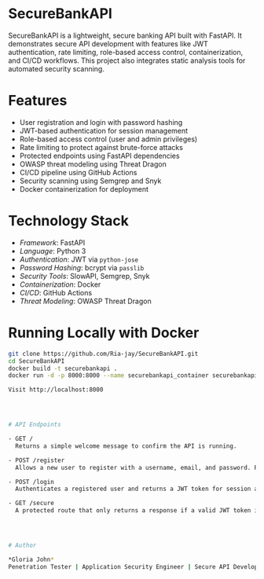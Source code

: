 # SecureBankAPI

SecureBankAPI is a lightweight, secure banking API built with FastAPI. It demonstrates secure API development with features like JWT authentication, rate limiting, role-based access control, containerization, and CI/CD workflows. This project also integrates static analysis tools for automated security scanning.


# Features

- User registration and login with password hashing
- JWT-based authentication for session management
- Role-based access control (user and admin privileges)
- Rate limiting to protect against brute-force attacks
- Protected endpoints using FastAPI dependencies
- OWASP threat modeling using Threat Dragon
- CI/CD pipeline using GitHub Actions
- Security scanning using Semgrep and Snyk
- Docker containerization for deployment


# Technology Stack

- *Framework*: FastAPI
- *Language*: Python 3
- *Authentication*: JWT via `python-jose`
- *Password Hashing*: bcrypt via `passlib`
- *Security Tools*: SlowAPI, Semgrep, Snyk
- *Containerization*: Docker
- *CI/CD*: GitHub Actions
- *Threat Modeling*: OWASP Threat Dragon


# Running Locally with Docker

```bash
git clone https://github.com/Ria-jay/SecureBankAPI.git
cd SecureBankAPI
docker build -t securebankapi .
docker run -d -p 8000:8000 --name securebankapi_container securebankapi

Visit http://localhost:8000




# API Endpoints

- GET /
  Returns a simple welcome message to confirm the API is running.

- POST /register
  Allows a new user to register with a username, email, and password. Passwords are hashed before storage.

- POST /login
  Authenticates a registered user and returns a JWT token for session access.

- GET /secure
  A protected route that only returns a response if a valid JWT token is provided.




# Author

*Gloria John*  
Penetration Tester | Application Security Engineer | Secure API Development  
